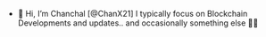- 👋 Hi, I’m Chanchal [@ChanX21] I typically focus on Blockchain Developments and updates.. and occasionally something else 🤷‍♂️



<!---
ChanX21/ChanX21 is a ✨ special ✨ repository because its `README.md` (this file) appears on your GitHub profile.
You can click the Preview link to take a look at your changes.
--->
